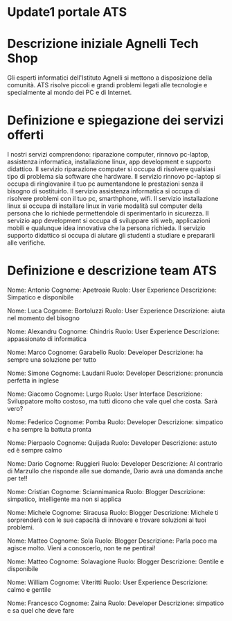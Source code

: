# Update1 portale ATS

# Descrizione iniziale Agnelli Tech Shop
Gli esperti informatici dell'Istituto Agnelli si mettono a disposizione della comunità. ATS risolve piccoli e grandi problemi legati alle tecnologie e specialmente al mondo dei PC e di Internet.

# Definizione e spiegazione dei servizi offerti
I nostri servizi comprendono: riparazione computer, rinnovo pc-laptop, assistenza informatica, installazione linux, app development e supporto didattico.
Il servizio riparazione computer si occupa di risolvere qualsiasi tipo di problema sia software che hardware. Il servizio rinnovo pc-laptop si occupa di ringiovanire il tuo pc aumentandone le prestazioni senza il bisogno di sostituirlo. Il servizio assistenza informatica si occupa di risolvere problemi con il tuo pc, smarthphone, wifi. 
Il servizio installazione linux si occupa di installare linux in varie modalità sul computer della persona che lo richiede permettendole di sperimentarlo in sicurezza. 
Il servizio app development si occupa di sviluppare siti web, applicazioni mobili e qualunque idea innovativa che la persona richieda.
Il servizio supporto didattico si occupa di aiutare gli studenti a studiare e prepararli alle verifiche.

# Definizione e descrizione team ATS
Nome: Antonio
Cognome: Apetroaie 
Ruolo: User Experience
Descrizione: Simpatico e disponibile

Nome: Luca
Cognome: Bortoluzzi 
Ruolo: User Experience
Descrizione: aiuta nel momento del bisogno

Nome: Alexandru
Cognome: Chindris
Ruolo: User Experience
Descrizione: appassionato di informatica

Nome: Marco
Cognome: Garabello
Ruolo: Developer
Descrizione: ha sempre una soluzione per tutto

Nome: Simone
Cognome: Laudani
Ruolo: Developer
Descrizione: pronuncia perfetta in inglese

Nome: Giacomo
Cognome: Lurgo
Ruolo: User Interface
Descrizione: Sviluppatore molto costoso, ma tutti dicono che vale quel che costa. Sarà vero?

Nome: Federico
Cognome: Pomba
Ruolo: Developer
Descrizione: simpatico e ha sempre la battuta pronta

Nome: Pierpaolo
Cognome: Quijada
Ruolo: Developer
Descrizione: astuto ed è sempre calmo

Nome: Dario
Cognome: Ruggieri
Ruolo: Developer
Descrizione: Al contrario di Marzullo che risponde alle sue domande, Dario avrà una domanda anche per te!!

Nome: Cristian
Cognome: Sciannimanica
Ruolo: Blogger
Descrizione: simpatico, intelligente ma non si applica

Nome: Michele
Cognome: Siracusa
Ruolo: Blogger
Descrizione: Michele ti sorprenderà con le sue capacità di innovare e trovare soluzioni ai tuoi problemi.

Nome: Matteo
Cognome: Sola
Ruolo: Blogger
Descrizione: Parla poco ma agisce molto. Vieni a conoscerlo, non te ne pentirai!

Nome: Matteo
Cognome: Solavagione
Ruolo: Blogger
Descrizione: Gentile e disponibile

Nome: William 
Cognome: Viteritti
Ruolo: User Experience
Descrizione: calmo e gentile

Nome: Francesco
Cognome: Zaina
Ruolo: Developer
Descrizione: simpatico e sa quel che deve fare


